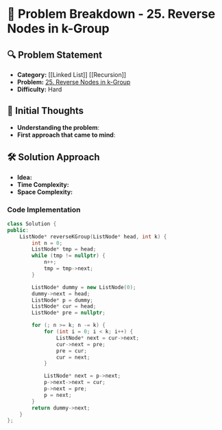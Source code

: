 # 📌 Problem Breakdown - 25. Reverse Nodes in k-Group

## 🔍 Problem Statement
- **Category:**  [[Linked List]] [[Recursion]]
- **Problem:** [25. Reverse Nodes in k-Group](https://leetcode.com/problems/reverse-nodes-in-k-group/)
- **Difficulty:**  Hard 

## 🧠 Initial Thoughts
- **Understanding the problem**:  
- **First approach that came to mind**:  

## 🛠 Solution Approach
- **Idea:**  
- **Time Complexity:**  
- **Space Complexity:**  

### **Code Implementation**
```c++
class Solution {
public:
    ListNode* reverseKGroup(ListNode* head, int k) {
        int n = 0;
        ListNode* tmp = head;
        while (tmp != nullptr) {
            n++;
            tmp = tmp->next;
        }

        ListNode* dummy = new ListNode(0);
        dummy->next = head;
        ListNode* p = dummy;
        ListNode* cur = head;
        ListNode* pre = nullptr;

        for (; n >= k; n -= k) {
            for (int i = 0; i < k; i++) {
                ListNode* next = cur->next;
                cur->next = pre;
                pre = cur;
                cur = next;
            }

            ListNode* next = p->next;
            p->next->next = cur;
            p->next = pre;
            p = next;
        }
        return dummy->next;
    }
};
```

